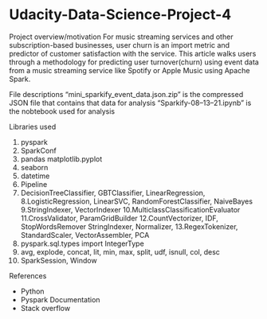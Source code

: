 # Udacity-Data-Science-Project-4

Project overview/motivation 
For music streaming services and other subscription-based businesses,
user churn is an import metric and predictor of customer satisfaction with the service.
This article walks users through a methodology for 
predicting user turnover(churn) using event data from a music streaming service like Spotify 
or Apple Music using Apache Spark.

File descriptions
“mini_sparkify_event_data.json.zip” is the compressed JSON file that contains that data for analysis
“Sparkify-08–13–21.ipynb” is the nobtebook used for analysis

Libraries used
1. pyspark
2. SparkConf
3. pandas matplotlib.pyplot
4. seaborn
5. datetime
6. Pipeline
7. DecisionTreeClassifier, GBTClassifier, LinearRegression, 8.LogisticRegression, LinearSVC, RandomForestClassifier, NaiveBayes
9.StringIndexer, VectorIndexer
10.MulticlassClassificationEvaluator
11.CrossValidator, ParamGridBuilder
12.CountVectorizer, IDF, StopWordsRemover StringIndexer, Normalizer, 13.RegexTokenizer, StandardScaler, VectorAssembler, PCA
14. pyspark.sql.types import IntegerType
15. avg, explode, concat, lit, min, max, split, udf, isnull, col, desc
16. SparkSession, Window

References 
- Python 
- Pyspark Documentation
- Stack overflow 

